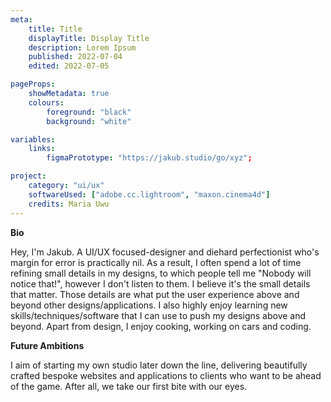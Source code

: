 ```yaml
---
meta:
    title: Title
	displayTitle: Display Title
    description: Lorem Ipsum
    published: 2022-07-04
    edited: 2022-07-05

pageProps:
    showMetadata: true
    colours:
        foreground: "black"
        background: "white"

variables:
    links:
        figmaPrototype: "https://jakub.studio/go/xyz";

project:
    category: "ui/ux"
    softwareUsed: ["adobe.cc.lightroom", "maxon.cinema4d"]
	credits: Maria Uwu
---
```

**Bio**

Hey, I'm Jakub. A UI/UX focused-designer and diehard perfectionist who's margin for error is practically nil. As a result, I often spend a lot of time refining small details in my designs, to which people tell me "Nobody will notice that!", however I don't listen to them. I believe it's the small details that matter. Those details are what put the user experience above and beyond other designs/applications. I also highly enjoy learning new skills/techniques/software that I can use to push my designs above and beyond. Apart from design, I enjoy cooking, working on cars and coding.

**Future Ambitions**

I aim of starting my own studio later down the line, delivering beautifully crafted bespoke websites and applications to clients who want to be ahead of the game. After all, we take our first bite with our eyes.